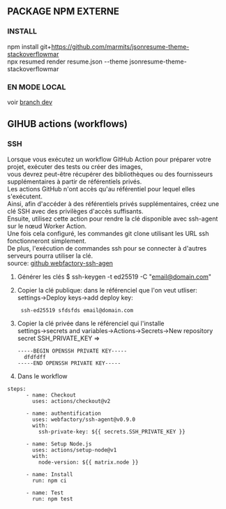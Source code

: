 ## PACKAGE NPM EXTERNE

### INSTALL
npm install git+https://github.com/marmits/jsonresume-theme-stackoverflowmar  
npx resumed render resume.json --theme jsonresume-theme-stackoverflowmar

### EN MODE LOCAL
voir [branch dev](https://github.com/marmits/cv/blob/dev/DEV.md)

## GIHUB actions (workflows)
### SSH
Lorsque vous exécutez un workflow GitHub Action pour préparer votre projet, exécuter des tests ou créer des images,  
vous devrez peut-être récupérer des bibliothèques ou des fournisseurs supplémentaires à partir de référentiels privés.  
Les actions GitHub n'ont accès qu'au référentiel pour lequel elles s'exécutent.  
Ainsi, afin d'accéder à des référentiels privés supplémentaires, créez une clé SSH avec des privilèges d'accès suffisants.   
Ensuite, utilisez cette action pour rendre la clé disponible avec ssh-agent sur le nœud Worker Action.   
Une fois cela configuré, les commandes git clone utilisant les URL ssh fonctionneront simplement.   
De plus, l'exécution de commandes ssh pour se connecter à d'autres serveurs pourra utiliser la clé.  
source: [github webfactory-ssh-agen](https://github.com/marketplace/actions/webfactory-ssh-agent)

1. Générer les clés
$ ssh-keygen -t ed25519 -C "email@domain.com"

2. Copier la clé publique: dans le référenciel que l'on veut utliser:  
settings->Deploy keys->add deploy key:  
   ``` 
    ssh-ed25519 sfdsfds email@domain.com
   ```

3. Copier la clé privée dans le référenciel qui l'installe  
settings->secrets and variables->Actions->Secrets->New repository secret
   SSH_PRIVATE_KEY =>
   ```
   -----BEGIN OPENSSH PRIVATE KEY-----
     dfdfdff
   -----END OPENSSH PRIVATE KEY-----
   ```

4. Dans le workflow
```
steps:
      - name: Checkout
        uses: actions/checkout@v2

      - name: authentification
        uses: webfactory/ssh-agent@v0.9.0
        with:
          ssh-private-key: ${{ secrets.SSH_PRIVATE_KEY }}

      - name: Setup Node.js
        uses: actions/setup-node@v1
        with:
          node-version: ${{ matrix.node }}

      - name: Install
        run: npm ci

      - name: Test
        run: npm test
```